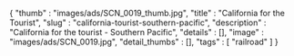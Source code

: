 {
  "thumb" : "images/ads/SCN_0019_thumb.jpg",
  "title" : "California for the Tourist",
  "slug" : "california-tourist-southern-pacific",
  "description" : "California for the tourist - Southern Pacific",
  "details" : [],
  "image" : "images/ads/SCN_0019.jpg",
  "detail_thumbs" : [],
  "tags" : [
              "railroad"
            ]
}
